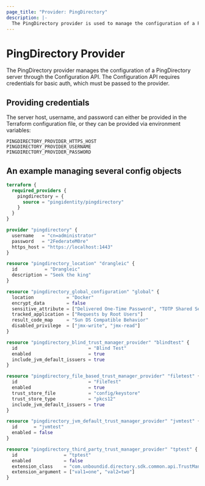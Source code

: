 ```yaml
---
page_title: "Provider: PingDirectory"
description: |-
  The PingDirectory provider is used to manage the configuration of a PingDirectory server through the Configuration API.
---
```


# PingDirectory Provider

The PingDirectory provider manages the configuration of a PingDirectory server through the Configuration API. The Configuration API requires credentials for basic auth, which must be passed to the provider.

## Providing credentials

The server host, username, and password can either be provided in the Terraform configuration file, or they can be provided via environment variables:

```
PINGDIRECTORY_PROVIDER_HTTPS_HOST
PINGDIRECTORY_PROVIDER_USERNAME
PINGDIRECTORY_PROVIDER_PASSWORD
```

## An example managing several config objects

```terraform
terraform {
  required_providers {
    pingdirectory = {
      source = "pingidentity/pingdirectory"
    }
  }
}

provider "pingdirectory" {
  username   = "cn=administrator"
  password   = "2FederateM0re"
  https_host = "https://localhost:1443"
}

resource "pingdirectory_location" "drangleic" {
  id          = "Drangleic"
  description = "Seek the king"
}

resource "pingdirectory_global_configuration" "global" {
  location            = "Docker"
  encrypt_data        = false
  sensitive_attribute = ["Delivered One-Time Password", "TOTP Shared Secret"]
  tracked_application = ["Requests by Root Users"]
  result_code_map     = "Sun DS Compatible Behavior"
  disabled_privilege  = ["jmx-write", "jmx-read"]
}

resource "pingdirectory_blind_trust_manager_provider" "blindtest" {
  id                          = "Blind Test"
  enabled                     = true
  include_jvm_default_issuers = true
}

resource "pingdirectory_file_based_trust_manager_provider" "filetest" {
  id                          = "FileTest"
  enabled                     = true
  trust_store_file            = "config/keystore"
  trust_store_type            = "pkcs12"
  include_jvm_default_issuers = true
}

resource "pingdirectory_jvm_default_trust_manager_provider" "jvmtest" {
  id      = "jvmtest"
  enabled = false
}

resource "pingdirectory_third_party_trust_manager_provider" "tptest" {
  id                 = "tptest"
  enabled            = false
  extension_class    = "com.unboundid.directory.sdk.common.api.TrustManagerProvider"
  extension_argument = ["val1=one", "val2=two"]
}
```
